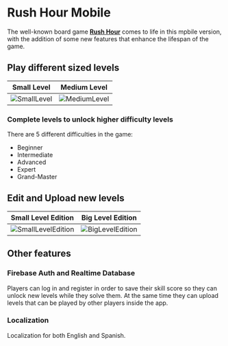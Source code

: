 # Rush Hour Mobile
The well-known board game [**Rush Hour**](https://www.thinkfun.com/products/rush-hour/) comes to life in this mpbile version, with the addition of some new features that enhance the lifespan of the game.

## Play different sized levels
| Small Level| Medium Level|
|------------|-------------|
|![SmallLevel](./static/SmallLevel.gif)|![MediumLevel](./static/MedLevel.gif)|

### Complete levels to unlock higher difficulty levels
There are 5 different difficulties in the game:
- Beginner
- Intermediate
- Advanced
- Expert
- Grand-Master


## Edit and Upload new levels
| Small Level Edition| Big Level Edition |
|--------------------|-------------------|
|![SmallLevelEdition](./static/LevelEditorSmall.gif)|![BigLevelEdition](./static/LevelEditorBig.gif)|

## Other features

### Firebase Auth and Realtime Database
Players can log in and register in order to save their skill score so they can unlock new levels while they solve them. At the same time they can upload levels that can be played by other players inside the app.

### Localization
Localization for both English and Spanish.
